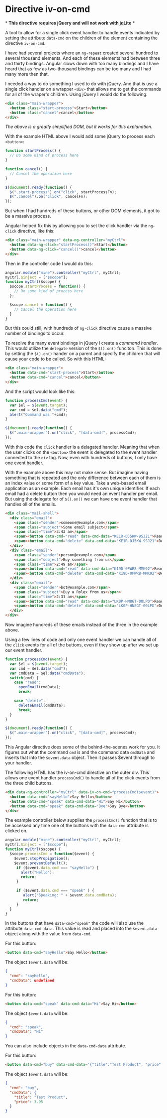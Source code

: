 Directive iv-on-cmd
===================

\* **This directive requires jQuery and will not work with jqLite** *

A tool to allow for a single click event handler to handle events indicated by setting the attribute `data-cmd` on the children of the element containing the directive `iv-on-cmd`.

I have had several projects where an `ng-repeat` created several hundred to several thousand elements. And each of these elements had between three and thirty bindings. Angular slows down with too many bindings and I have heard that as few as two-thousand bindings can be too many and I had many more then that.

I needed a way to do something I used to do with jQuery. And that is use a single click handler on a wrapper `<div>` that allows me to get the commands for all of the wraper's children. Using jQuery I would do the following:

```html
<div class="main-wrapper">
  <button class="start-process">Start</button>
  <button class="cancel">cancel</button>
</div>
```

*The above is a greatly simplified DOM, but it works for this explanation.*

With the example HTML above I would add some jQuery to process each `<button>`:

```javascript
function startProcess() {
  // Do some kind of process here
}

function cancel() {
  // Cancel the operation here
}

$(document).ready(function() {
  $(".start-process").on("click", startProcessFn);
  $(".cancel").on("click", cancelFn);
});
```

But when I had hundreds of these buttons, or other DOM elements, it got to be a massive process.

Angular helped fix this by allowing you to set the click handler via the `ng-click` directive, like this:

```html
<div class="main-wrapper" data-ng-controller="myCtrl">
  <button data-ng-click="startProcess()">Start</button>
  <button data-ng-click="cancel()">cancel</button>
</div>
```

Then in the controller code I would do this:
```javascript
angular.module("mine").controller("myCtrl", myCtrl);
myCtrl.$inject = ["$scope"];
function myCtrl($scope) {
  $scope.startProcess = function() {
    // Do some kind of process here
  };

  $scope.cancel = function() {
    // Cancel the operation here
  }
}
```

But this could still, with hundreds of `ng-click` directive cause a massive number of bindings to occur.

To resolve the many event bindings in jQuery I create a *command handler*. This would utilize the `delegate` version of the `$().on()` funciton. This is done by setting the `$().on()` hander on a parent and specify the children that will cause your code to be called. So with this HTML:

```html
<div class="main-wrapper">
  <button data-cmd="start-process">Start</button>
  <button data-cmd="cancel">cancel</button>
</div>
```

And the script would look like this:

```javascript
function processCmd(event) {
  var $el = $(event.target);
  var cmd = $el.data("cmd");
  alert("Command was "+cmd);
}

$(document).ready(function() {
  $(".main-wrapper").on("click", "[data-cmd]", processCmd);
});
```

With this code the `click` handler is a delagated handler. Meaning that when the user clicks on the `<button>` the event is delegated to the event handler connected to the `div` tag. Now, even with hundreds of buttons, I only have one event handler.

With the example above this may not make sense. But imagine having something that is repeated and the only difference between each of them is an index value or some form of a key value. Take a web-based email application as an example. Each email has it's own unique identifier. If each email had a delete button then you would need an event handler per email. But using the delegate for of `$().on()` we can have one event handler that handles oll of the emails.

```html
<div class="mail-shell">
  <div class="email">
    <span class="sender">someone@example.com</span>
    <span class="subject">Some email subject</span>
    <span class="time">3:43 am</span>
    <span><button data-cmd="read" data-cmd-data="KE1R-DJ5KW-9SJ21">Read</button></span>
    <span><button data-cmd="delete" data-cmd-data="KE1R-DJ5KW-9SJ21">Delete</button></span>
  </div>
  <div class="email">
    <span class="sender">person@example.com</span>
    <span class="subject">Buy something from us</span>
    <span class="time">2:49 am</span>
    <span><button data-cmd="read" data-cmd-data="K19D-0PWR8-MMK92">Read</button></span>
    <span><button data-cmd="delete" data-cmd-data="K19D-0PWR8-MMK92">Delete</button></span>
  </div>
  <div class="email">
    <span class="sender">bot@example.com</span>
    <span class="subject">Buy a Rolex from us</span>
    <span class="time">2:31 am</span>
    <span><button data-cmd="read" data-cmd-data="LK0P-HN8GT-00LPD">Read</button></span>
    <span><button data-cmd="delete" data-cmd-data="LK0P-HN8GT-00LPD">Delete</button></span>
  </div>
</div>
```

Now imagine hundreds of these emails instead of the three in the example above.

Using a few lines of code and only one event handler we can handle all of the `click` events for all of the buttons, even if they show up after we set up our event handler.

```javascript
function processCmd(event) {
  var $el = $(event.target);
  var cmd = $el.data("cmd");
  var cmdData = $el.data("cmdData");
  switch(cmd) {
    case "read":
      openEmail(cmdData);
      break;

    case "delete":
      deleteEmail(cmdData);
      break;
  }
}

$(document).ready(function() {
  $(".main-wrapper").on("click", "[data-cmd]", processCmd);
});

```

This Angular directive does some of the behind-the-scenes work for you. It figures out what the command `cmd` is and the command data `cmdData` and inserts that into the `$event.data` object. Then it passes $event through to your handler.

The following HTML has the iv-on-cmd directive on the outer div. This allows one event handler `processCmd()` to handle all of the click events from the three child buttons.
```html
<div data-ng-controller="myCtrl" data-iv-on-cmd="processCmd($event)">
  <button data-cmd="sayHello">Say Hello</button>
  <button data-cmd="speak" data-cmd-data="Hi">Say Hi</button>
  <button data-cmd="speak" data-cmd-data="Bye">Say Bye</button>
</div>
```

The example controller below supplies the `processCmd()` function that is to be accessed any time one of the buttons with the `data-cmd` attribute is clicked on.

```javascript
angular.module("mine").controller("myCtrl", myCtrl);
myCtrl.$inject = ["$scope"];
function myCtrl($scope) {
  $scope.processCmd = function($event) {
    $event.stopPropigation();
    $event.preventDefault();
  	 if ($event.data.cmd === "sayHello") {
  	   alert("Hello");
  	   return;
  	 }

  	 if ($event.data.cmd === "speak" ) {
  	 	alert("Speaking: " + $event.data.cmdData);
  	 	return;
  	 }
  }
}
```

In the buttons that have `data-cmd="speak"` the code will also use the attribute `data-cmd-data`. This value is read and placed into the `$event.data` object along with the value from `data-cmd`.

For this button:
```html
<button data-cmd="sayHello">Say Hello</button>
```

The object `$event.data` will be:

```JSON
{
  "cmd": "sayHello",
  "cmdData": undefined
}
```


For this button:
```html
<button data-cmd="speak" data-cmd-data="Hi">Say Hi</button>
```

The object `$event.data` will be:

```JSON
{
  "cmd": "speak",
  "cmdData": "Hi"
}
```

You can also include objects in the `data-cmd-data` attribute.

For this button:
```html
<button data-cmd="buy" data-cmd-data='{"title":"Test Product", "price": 3.95}'>Buy Now</button>
```

The object `$event.data` will be:

```JSON
{
  "cmd": "buy",
  "cmdData": {
    "title": "Test Product",
    "price": 3.95
  }
}
```
